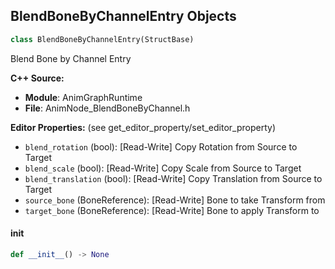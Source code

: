 ## BlendBoneByChannelEntry Objects

```python
class BlendBoneByChannelEntry(StructBase)
```

Blend Bone by Channel Entry

**C++ Source:**

- **Module**: AnimGraphRuntime
- **File**: AnimNode_BlendBoneByChannel.h

**Editor Properties:** (see get_editor_property/set_editor_property)

- ``blend_rotation`` (bool):  [Read-Write] Copy Rotation from Source to Target
- ``blend_scale`` (bool):  [Read-Write] Copy Scale from Source to Target
- ``blend_translation`` (bool):  [Read-Write] Copy Translation from Source to Target
- ``source_bone`` (BoneReference):  [Read-Write] Bone to take Transform from
- ``target_bone`` (BoneReference):  [Read-Write] Bone to apply Transform to

<a id="unreal.BlendBoneByChannelEntry.__init__"></a>

#### __init__

```python
def __init__() -> None
```

<a id="unreal.AnimNode_BlendBoneByChannel"></a>